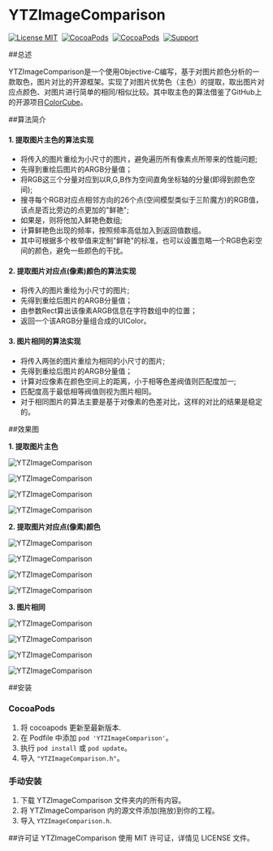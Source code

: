 

YTZImageComparison
==============

[![License MIT](https://img.shields.io/badge/license-MIT-green.svg?style=flat)](https://raw.githubusercontent.com/Job-Yang/YTZImageComparison/master/LICENSE)&nbsp;
[![CocoaPods](http://img.shields.io/cocoapods/v/YTZImageComparison.svg?style=flat)](http://cocoapods.org/?q=YTZImageComparison)&nbsp;
[![CocoaPods](http://img.shields.io/cocoapods/p/YTZImageComparison.svg?style=flat)](http://cocoapods.org/?q=YTZImageComparison)&nbsp;
[![Support](https://img.shields.io/badge/support-iOS%208%2B%20-blue.svg?style=flat)](https://www.apple.com/nl/ios/)&nbsp;

##总述

 YTZImageComparison是一个使用Objective-C编写，基于对图片颜色分析的一款取色，图片对比的开源框架。实现了对图片优势色（主色）的提取，取出图片对应点颜色、对图片进行简单的相同/相似比较。其中取主色的算法借鉴了GitHub上的开源项目[ColorCube](https://github.com/pixelogik/ColorCube)。

##算法简介

#### 1. 提取图片主色的算法实现
- 将传入的图片重绘为小尺寸的图片，避免遍历所有像素点所带来的性能问题;
- 先得到重绘后图片的ARGB分量值；
- 将RGB这三个分量对应到以R,G,B作为空间直角坐标轴的分量(即得到颜色空间);
- 搜寻每个RGB对应点相邻方向的26个点(空间模型类似于三阶魔方)的RGB值，该点是否比旁边的点更加的"鲜艳";
- 如果是，则将他加入鲜艳色数组;
- 计算鲜艳色出现的频率，按照频率高低加入到返回值数组。
- 其中可根据多个枚举值来定制"鲜艳"的标准，也可以设置忽略一个RGB色彩空间的颜色，避免一些颜色的干扰。
 
 
#### 2. 提取图片对应点(像素)颜色的算法实现
- 将传入的图片重绘为小尺寸的图片;
- 先得到重绘后图片的ARGB分量值；
- 由参数Rect算出该像素ARGB信息在字符数组中的位置；
- 返回一个该ARGB分量组合成的UIColor。
 
 
#### 3. 图片相同的算法实现
- 将传入两张的图片重绘为相同的小尺寸的图片;
- 先得到重绘后图片的ARGB分量值；
- 计算对应像素在颜色空间上的距离，小于相等色差阀值则匹配度加一;
- 匹配度高于最低相等阀值则视为图片相同。
- 对于相同图片的算法主要是基于对像素的色差对比，这样的对比的结果是稳定的。

  
##效果图

**1. 提取图片主色**

![YTZImageComparison](https://github.com/Job-Yang/YTZImageComparison/blob/master/ScreenShots/MainColourDemo1.png)

![YTZImageComparison](https://github.com/Job-Yang/YTZImageComparison/blob/master/ScreenShots/MainColourDemo2.png)

![YTZImageComparison](https://github.com/Job-Yang/YTZImageComparison/blob/master/ScreenShots/MainColourDemo3.png)

![YTZImageComparison](https://github.com/Job-Yang/YTZImageComparison/blob/master/ScreenShots/MainColourDemo4.png)


**2. 提取图片对应点(像素)颜色**

![YTZImageComparison](https://github.com/Job-Yang/YTZImageComparison/blob/master/ScreenShots/GetColourDemo1.png)

![YTZImageComparison](https://github.com/Job-Yang/YTZImageComparison/blob/master/ScreenShots/GetColourDemo2.png)

![YTZImageComparison](https://github.com/Job-Yang/YTZImageComparison/blob/master/ScreenShots/GetColourDemo3.png)

![YTZImageComparison](https://github.com/Job-Yang/YTZImageComparison/blob/master/ScreenShots/GetColourDemo4.png)


**3. 图片相同**

![YTZImageComparison](https://github.com/Job-Yang/YTZImageComparison/blob/master/ScreenShots/EqualImageDemo1.png)

![YTZImageComparison](https://github.com/Job-Yang/YTZImageComparison/blob/master/ScreenShots/EqualImageDemo2.png)

![YTZImageComparison](https://github.com/Job-Yang/YTZImageComparison/blob/master/ScreenShots/EqualImageDemo3.png)

![YTZImageComparison](https://github.com/Job-Yang/YTZImageComparison/blob/master/ScreenShots/EqualImageDemo4.png)


##安装
### CocoaPods

1. 将 cocoapods 更新至最新版本.
2. 在 Podfile 中添加 `pod 'YTZImageComparison'`。
3. 执行 `pod install` 或 `pod update`。
4. 导入 `"YTZImageComparison.h"`。

### 手动安装

1. 下载 YTZImageComparison 文件夹内的所有内容。
2. 将 YTZImageComparison 内的源文件添加(拖放)到你的工程。
3. 导入 `YTZImageComparison.h`.


##许可证
YTZImageComparison 使用 MIT 许可证，详情见 LICENSE 文件。


